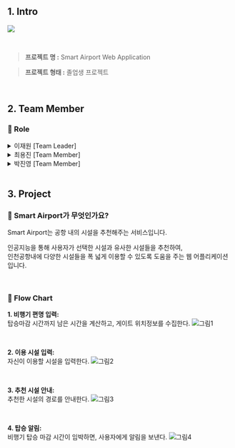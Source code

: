 ## 1. Intro

![](https://user-images.githubusercontent.com/68436925/108617755-35998980-745c-11eb-9c1d-4832f3438f6a.png)

<br>

> **프로젝트 명 :** Smart Airport Web Application

> **프로젝트 형태 :** 졸업생 프로젝트

<br>

## 2. Team Member

### 🎈 Role

<details>
<summary>이재원 [Team Leader]</summary>

- #### Position: `알고리즘 개발`

- #### Stack: `Python`

#### [데이터 분석]

- 데이터 정의, 수집, 전처리
- Content Based 기반의 추천 알고리즘 개발
</details>

<details>
<summary>최용진 [Team Member]</summary>

- #### Position: `알고리즘 개발`

- #### Stack: `Python`

#### [알고리즘 개발]

- 최단 경로 안내 알고리즘 개발
- TSP Gijkstra
</details>

<details>
  
<summary>박진영 [Team Member]</summary>

- #### Position: `Web`

- #### Stack: `Flask`, `Bootstrap`

#### [Web]

- Flask, Bootstrap을 이용한 클라이언트 구현

</details>

<br>

## 3. Project

### 🎈 Smart Airport가 무엇인가요?

Smart Airport는 공항 내의 시설을 추천해주는 서비스입니다.

인공지능을 통해 사용자가 선택한 시설과 유사한 시설들을 추천하여,<br>
인천공항내에 다양한 시설들을 폭 넓게 이용할 수 있도록 도움을 주는 웹 어플리케이션입니다.<br>

<br>

### 🎈 Flow Chart
**1. 비행기 편명 입력:** <br>
탑승마감 시간까지 남은 시간을 계산하고, 게이트 위치정보를 수집한다.
![그림1](https://user-images.githubusercontent.com/68436925/108619546-ec9c0200-7468-11eb-931f-50147f41202a.png)

<br>

**2. 이용 시설 입력:** <br>
자신이 이용할 시설을 입력한다.
![그림2](https://user-images.githubusercontent.com/68436925/108620533-19074c80-7470-11eb-8c8f-9c31fd08eb21.png)

<br>

**3. 추천 시설 안내:** <br>
추천한 시설의 경로를 안내한다.
![그림3](https://user-images.githubusercontent.com/68436925/108620643-d42fe580-7470-11eb-8097-8e016f7ddd2a.png)

<br>

**4. 탑승 알림:** <br>
비행기 탑승 마감 시간이 임박하면, 사용자에게 알림을 보낸다.
![그림4](https://user-images.githubusercontent.com/68436925/108620569-494eeb00-7470-11eb-9761-f89b6111dc6b.png)



